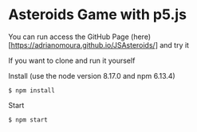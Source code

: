 # Asteroids Game with p5.js

You can run access the GitHub Page (here)[https://adrianomoura.github.io/JSAsteroids/] and try it

If you want to clone and run it yourself 

Install (use the node version 8.17.0 and npm 6.13.4)
```
$ npm install
```

Start
```
$ npm start
```
